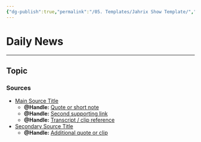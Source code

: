 ```yaml
---
{"dg-publish":true,"permalink":"/05. Templates/Jahrix Show Template/","tags":["jahrixshow","politics","dailynews","trump2025","edithere"],"created":"2025-09-02T22:28:02.209-04:00","updated":"2025-09-16T02:14:06.165-04:00"}
---
```


# Daily News
---
## Topic
### Sources
- [Main Source Title](url)  
  - **@Handle:** [Quote or short note](url)  
  - **@Handle:** [Second supporting link](url)  
  - **@Handle:** [Transcript / clip reference](url)  
- [Secondary Source Title](url)  
  - **@Handle:** [Additional quote or clip](url)  
